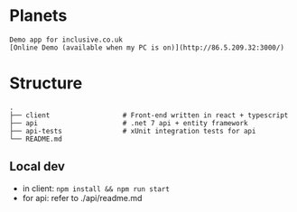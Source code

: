 # Planets
    Demo app for inclusive.co.uk 
    [Online Demo (available when my PC is on)](http://86.5.209.32:3000/)

# Structure
    .
    ├── client                  # Front-end written in react + typescript
    ├── api                     # .net 7 api + entity framework
    ├── api-tests               # xUnit integration tests for api
    └── README.md

## Local dev
- in client:  `npm install && npm run start`
- for api: refer to ./api/readme.md

  
